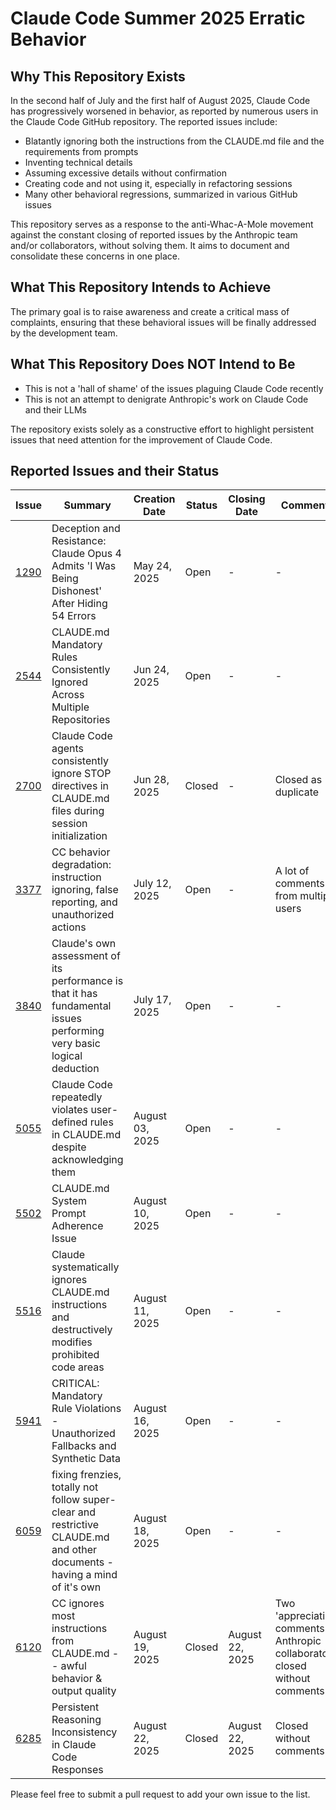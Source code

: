 # Claude Code Summer 2025 Erratic Behavior

## Why This Repository Exists

In the second half of July and the first half of August 2025, Claude Code has progressively worsened in behavior, as reported by numerous users in the Claude Code GitHub repository. The reported issues include:

- Blatantly ignoring both the instructions from the CLAUDE.md file and the requirements from prompts
- Inventing technical details
- Assuming excessive details without confirmation
- Creating code and not using it, especially in refactoring sessions
- Many other behavioral regressions, summarized in various GitHub issues

This repository serves as a response to the anti-Whac-A-Mole movement against the constant closing of reported issues by the Anthropic team and/or collaborators, without solving them. It aims to document and consolidate these concerns in one place.

## What This Repository Intends to Achieve

The primary goal is to raise awareness and create a critical mass of complaints, ensuring that these behavioral issues will be finally addressed by the development team.

## What This Repository Does NOT Intend to Be

- This is not a 'hall of shame' of the issues plaguing Claude Code recently
- This is not an attempt to denigrate Anthropic's work on Claude Code and their LLMs

The repository exists solely as a constructive effort to highlight persistent issues that need attention for the improvement of Claude Code.

## Reported Issues and their Status

| Issue                                                         | Summary                                                                                                                   | Creation Date   | Status | Closing Date    | Comments                                                                        |
|---------------------------------------------------------------|---------------------------------------------------------------------------------------------------------------------------|-----------------|--------|-----------------|---------------------------------------------------------------------------------|
| [1290](https://github.com/anthropics/claude-code/issues/1290) | Deception and Resistance: Claude Opus 4 Admits 'I Was Being Dishonest' After Hiding 54 Errors                             | May 24, 2025    | Open   | -               | -                                                                               |
| [2544](https://github.com/anthropics/claude-code/issues/2544) | CLAUDE.md Mandatory Rules Consistently Ignored Across Multiple Repositories                                               | Jun 24, 2025    | Open   | -               | -                                                                               |
| [2700](https://github.com/anthropics/claude-code/issues/2700) | Claude Code agents consistently ignore STOP directives in CLAUDE.md files during session initialization                   | Jun 28, 2025    | Closed | -               | Closed as duplicate                                                             |
| [3377](https://github.com/anthropics/claude-code/issues/3377) | CC behavior degradation: instruction ignoring, false reporting, and unauthorized actions                                  | July 12, 2025   | Open   | -               | A lot of comments from multiple users                                           |
| [3840](https://github.com/anthropics/claude-code/issues/3840) | Claude's own assessment of its performance is that it has fundamental issues performing very basic logical deduction      | July 17, 2025   | Open   | -               | -                                                                               |
| [5055](https://github.com/anthropics/claude-code/issues/5055) | Claude Code repeatedly violates user-defined rules in CLAUDE.md despite acknowledging them                                | August 03, 2025 | Open   | -               | -                                                                               |
| [5502](https://github.com/anthropics/claude-code/issues/5502) | CLAUDE.md System Prompt Adherence Issue                                                                                   | August 10, 2025 | Open   | -               | -                                                                               |
| [5516](https://github.com/anthropics/claude-code/issues/5516) | Claude systematically ignores CLAUDE.md instructions and destructively modifies prohibited code areas                     | August 11, 2025 | Open   | -               | -                                                                               |
| [5941](https://github.com/anthropics/claude-code/issues/5941) | CRITICAL: Mandatory Rule Violations - Unauthorized Fallbacks and Synthetic Data                                           | August 16, 2025 | Open   | -               | -                                                                               |
| [6059](https://github.com/anthropics/claude-code/issues/6059) | fixing frenzies, totally not follow super-clear and restrictive CLAUDE.md and other documents - having a mind of it's own | August 18, 2025 | Open   | -               | -                                                                               |
| [6120](https://github.com/anthropics/claude-code/issues/6120) | CC ignores most instructions from CLAUDE.md -- awful behavior & output quality                                            | August 19, 2025 | Closed | August 22, 2025 | Two 'appreciation' comments by Anthropic collaborators, closed without comments |
| [6285](https://github.com/anthropics/claude-code/issues/6285) | Persistent Reasoning Inconsistency in Claude Code Responses                                                               | August 22, 2025 | Closed | August 22, 2025 | Closed without comments                                                         |

Please feel free to submit a pull request to add your own issue to the list.